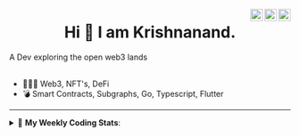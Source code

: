 <a href="https://twitter.com/incrypto32" target="_blank" rel="nofollow"><img align="right" alt="Pratik's Twitter" width="22px" src="https://cdn.jsdelivr.net/npm/simple-icons@v3/icons/twitter.svg" /></a><a href="https://www.linkedin.com/in/incrypto32" target="_blank" rel="nofollow"><img align="right" alt="Pratik's Linkdein" width="22px" src="https://cdn.jsdelivr.net/npm/simple-icons@v3/icons/linkedin.svg" /></a><a href="https://www.instagram.com/incrypto32" target="_blank" rel="nofollow"><img align="right" alt="Insta" width="22px" src="https://cdn.jsdelivr.net/npm/simple-icons@v3/icons/instagram.svg" /></a>

<center><h1> Hi 👋 I am Krishnanand. </h1></center>
A Dev exploring the open web3 lands

 <br /> 
 <br /> 

 
- 👨🏽‍💻  Web3, NFT's, DeFi
- 💣  Smart Contracts, Subgraphs, Go, Typescript, Flutter
<!-- - 🌐 Visit my [porfolio website](https://incrypt32.github.io/) for complete background and contact. -->


---


<details> 
 <summary>🤖 <b>My Weekly Coding Stats</b>: </summary>
<br>

<!--START_SECTION:waka-->

```text
TypeScript   3 hrs 29 mins   █████████████▒░░░░░░░░░░░   53.54 %
Rust         1 hr 27 mins    █████▓░░░░░░░░░░░░░░░░░░░   22.42 %
JavaScript   37 mins         ██▒░░░░░░░░░░░░░░░░░░░░░░   09.57 %
JSON         21 mins         █▒░░░░░░░░░░░░░░░░░░░░░░░   05.50 %
TOML         12 mins         ▓░░░░░░░░░░░░░░░░░░░░░░░░   03.19 %
CSS          10 mins         ▓░░░░░░░░░░░░░░░░░░░░░░░░   02.60 %
```

<!--END_SECTION:waka-->

</details>


